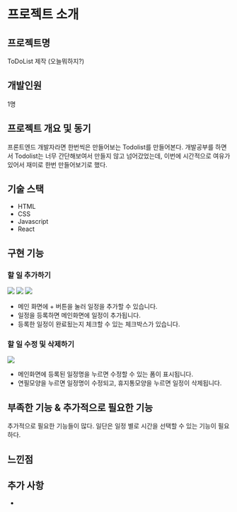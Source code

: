 # 프로젝트 소개

## 프로젝트명
ToDoList 제작 (오늘뭐하지?)

## 개발인원
1명

## 프로젝트 개요 및 동기

프론트엔드 개발자라면 한번씩은 만들어보는 Todolist를 만들어본다. 개발공부를 하면서 Todolist는 너무 간단해보여서 만들지 않고 넘어갔었는데,
이번에 시간적으로 여유가 있어서 재미로 한번 만들어보기로 했다.

## 기술 스택

- HTML
- CSS
- Javascript
- React

## 구현 기능

### 할 일 추가하기
<img src="https://user-images.githubusercontent.com/17917009/181782410-a01eec63-d2a3-4541-9407-63c78827f0b6.png" />
<img src="https://user-images.githubusercontent.com/17917009/181782309-34044ea0-a157-438b-bf49-2fcc086d35cc.png" />
<img src="https://user-images.githubusercontent.com/17917009/181780366-b832b961-f8ba-46a7-9bf1-ee009a25685b.png" />

- 메인 화면에 + 버튼을 눌러 일정을 추가할 수 있습니다.
- 일정을 등록하면 메인화면에 일정이 추가됩니다. 
- 등록한 일정이 완료됬는지 체크할 수 있는 체크박스가 있습니다.

### 할 일 수정 및 삭제하기
<img src="https://user-images.githubusercontent.com/17917009/181781147-6d55d409-0b7c-47ca-9c21-ba5cf85649ca.png" />

- 메인화면에 등록된 일정명을 누르면 수정할 수 있는 폼이 표시됩니다.
- 연필모양을 누르면 일정명이 수정되고, 휴지통모양을 누르면 일정이 삭제됩니다.


## 부족한 기능 & 추가적으로 필요한 기능

추가적으로 필요한 기능들이 많다. 일단은 일정 별로 시간을 선택할 수 있는 기능이 필요하다.

## 느낀점



## 추가 사항
-
